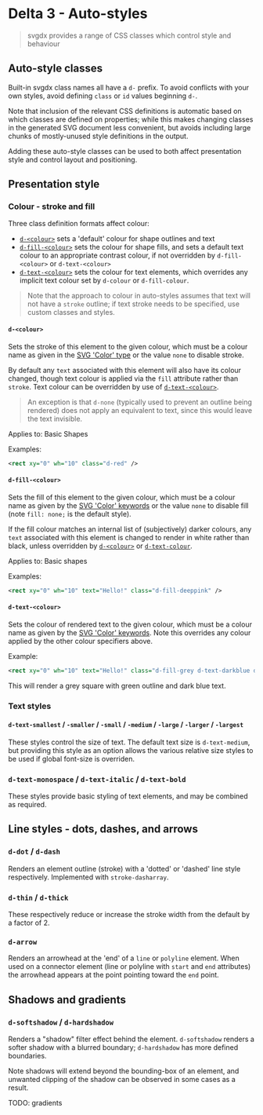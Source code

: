 # Delta 3 - Auto-styles

> svgdx provides a range of CSS classes which control style and behaviour

## Auto-style classes

Built-in svgdx class names all have a `d-` prefix.  To avoid conflicts with your own styles, avoid defining `class` or `id` values beginning `d-`.

Note that inclusion of the relevant CSS definitions is automatic based on which classes are defined on properties; while this makes changing classes in the generated SVG document less convenient, but avoids including large chunks of mostly-unused style definitions in the output.

Adding these auto-style classes can be used to both affect presentation style and control layout and positioning.

## Presentation style

### Colour - stroke and fill

Three class definition formats affect colour:

- [`d-<colour>`](#d-colour) sets a 'default' colour for shape outlines and text
- [`d-fill-<colour>`](#d-fill-colour) sets the colour for shape fills, and sets a default text colour to an appropriate contrast colour, if not overridden by `d-fill-<colour>` or `d-text-<colour>`
- [`d-text-<colour>`](#d-text-colour) sets the colour for text elements, which overrides any implicit text colour set by `d-colour` or `d-fill-colour`.

> Note that the approach to colour in auto-styles assumes that text will not have a `stroke` outline; if text stroke needs to be specified, use custom classes and styles.

#### `d-<colour>`
Sets the stroke of this element to the given colour, which must be a colour name as given in the [SVG 'Color' type](https://www.w3.org/TR/SVG11/types.html#DataTypeColor) or the value `none` to disable stroke.

By default any `text` associated with this element will also have its colour changed, though text colour is applied via the `fill` attribute rather than `stroke`. Text colour can be overridden by use of [`d-text-<colour>`](#d-text-colour).

> An exception is that `d-none` (typically used to prevent an outline being rendered) does not apply an equivalent to text, since this would leave the text invisible.

Applies to: Basic Shapes

Examples:
```xml
<rect xy="0" wh="10" class="d-red" />
```

#### `d-fill-<colour>`
Sets the fill of this element to the given colour, which must be a colour name as given
by the [SVG 'Color' keywords](https://www.w3.org/TR/SVG11/types.html#ColorKeywords) or
the value `none` to disable fill (note `fill: none;` is the default style).

If the fill colour matches an internal list of (subjectively) darker colours,
any `text` associated with this element is changed to render in white rather than black, unless overridden by [`d-<colour>`](#d-colour) or [`d-text-colour`](#d-text-colour).

Applies to: Basic shapes

Examples:
```xml
<rect xy="0" wh="10" text="Hello!" class="d-fill-deeppink" />
```

#### `d-text-<colour>`
Sets the colour of rendered text to the given colour, which must be a colour name as given
by the [SVG 'Color' keywords](https://www.w3.org/TR/SVG11/types.html#ColorKeywords).
Note this overrides any colour applied by the other colour specifiers above.

Example:
```xml
<rect xy="0" wh="10" text="Hello!" class="d-fill-grey d-text-darkblue d-green" />
```

This will render a grey square with green outline and dark blue text.

### Text styles

#### `d-text-smallest` / `-smaller` / `-small` / `-medium` / `-large` / `-larger` / `-largest`

These styles control the size of text. The default text size is `d-text-medium`, but providing
this style as an option allows the various relative size styles to be used if global font-size
is overriden.

### `d-text-monospace` / `d-text-italic` / `d-text-bold`

These styles provide basic styling of text elements, and may be combined as required.

## Line styles - dots, dashes, and arrows

### `d-dot` / `d-dash`
Renders an element outline (stroke) with a 'dotted' or 'dashed' line style respectively.
Implemented with `stroke-dasharray`.

### `d-thin` / `d-thick`
These respectively reduce or increase the stroke width from the default by a factor of 2.

### `d-arrow`
Renders an arrowhead at the 'end' of a `line` or `polyline` element. When used on a
connector element (line or polyline with `start` and `end` attributes) the arrowhead
appears at the point pointing toward the `end` point.

## Shadows and gradients

### `d-softshadow` / `d-hardshadow`
Renders a "shadow" filter effect behind the element. `d-softshadow` renders a softer
shadow with a blurred boundary; `d-hardshadow` has more defined boundaries.

Note shadows will extend beyond the bounding-box of an element, and unwanted clipping
of the shadow can be observed in some cases as a result.

TODO: gradients
